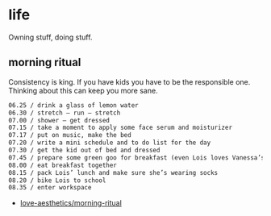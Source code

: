 # life
Owning stuff, doing stuff.

## morning ritual
Consistency is king. If you have kids you have to be the responsible one.
Thinking about this can keep you more sane.
```txt
06.25 / drink a glass of lemon water
06.30 / stretch – run – stretch
07.00 / shower – get dressed
07.15 / take a moment to apply some face serum and moisturizer
07.17 / put on music, make the bed
07.20 / write a mini schedule and to do list for the day
07.30 / get the kid out of bed and dressed
07.45 / prepare some green goo for breakfast (even Lois loves Vanessa’s green bowls)
08.00 / eat breakfast together
08.15 / pack Lois’ lunch and make sure she’s wearing socks
08.20 / bike Lois to school
08.35 / enter workspace
```

- [love-aesthetics/morning-ritual](http://love-aesthetics.nl/morning-ritual/)
